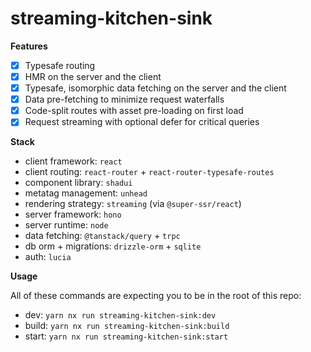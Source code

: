 # streaming-kitchen-sink

**Features**

- [x] Typesafe routing
- [x] HMR on the server and the client
- [x] Typesafe, isomorphic data fetching on the server and the client
- [x] Data pre-fetching to minimize request waterfalls
- [x] Code-split routes with asset pre-loading on first load
- [x] Request streaming with optional defer for critical queries

**Stack**

- client framework: `react`
- client routing: `react-router` + `react-router-typesafe-routes`
- component library: `shadui`
- metatag management: `unhead`
- rendering strategy: `streaming` (via `@super-ssr/react`)
- server framework: `hono`
- server runtime: `node`
- data fetching: `@tanstack/query` + `trpc`
- db orm + migrations: `drizzle-orm` + `sqlite`
- auth: `lucia`

**Usage**

All of these commands are expecting you to be in the root of this repo:

- dev: `yarn nx run streaming-kitchen-sink:dev`
- build: `yarn nx run streaming-kitchen-sink:build`
- start: `yarn nx run streaming-kitchen-sink:start`

